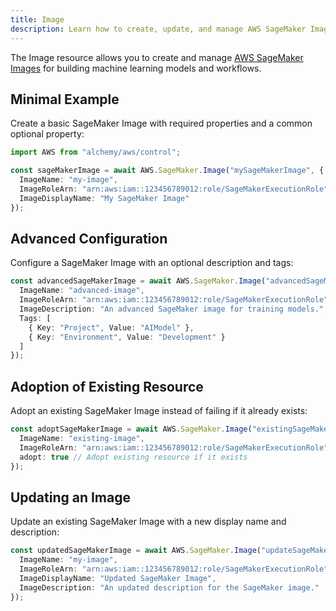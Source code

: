```yaml
---
title: Image
description: Learn how to create, update, and manage AWS SageMaker Images using Alchemy Cloud Control.
---
```


The Image resource allows you to create and manage [AWS SageMaker Images](https://docs.aws.amazon.com/sagemaker/latest/userguide/) for building machine learning models and workflows. 

## Minimal Example

Create a basic SageMaker Image with required properties and a common optional property:

```ts
import AWS from "alchemy/aws/control";

const sageMakerImage = await AWS.SageMaker.Image("mySageMakerImage", {
  ImageName: "my-image",
  ImageRoleArn: "arn:aws:iam::123456789012:role/SageMakerExecutionRole",
  ImageDisplayName: "My SageMaker Image"
});
```

## Advanced Configuration

Configure a SageMaker Image with an optional description and tags:

```ts
const advancedSageMakerImage = await AWS.SageMaker.Image("advancedSageMakerImage", {
  ImageName: "advanced-image",
  ImageRoleArn: "arn:aws:iam::123456789012:role/SageMakerExecutionRole",
  ImageDescription: "An advanced SageMaker image for training models.",
  Tags: [
    { Key: "Project", Value: "AIModel" },
    { Key: "Environment", Value: "Development" }
  ]
});
```

## Adoption of Existing Resource

Adopt an existing SageMaker Image instead of failing if it already exists:

```ts
const adoptSageMakerImage = await AWS.SageMaker.Image("existingSageMakerImage", {
  ImageName: "existing-image",
  ImageRoleArn: "arn:aws:iam::123456789012:role/SageMakerExecutionRole",
  adopt: true // Adopt existing resource if it exists
});
```

## Updating an Image

Update an existing SageMaker Image with a new display name and description:

```ts
const updatedSageMakerImage = await AWS.SageMaker.Image("updateSageMakerImage", {
  ImageName: "my-image",
  ImageRoleArn: "arn:aws:iam::123456789012:role/SageMakerExecutionRole",
  ImageDisplayName: "Updated SageMaker Image",
  ImageDescription: "An updated description for the SageMaker image."
});
```